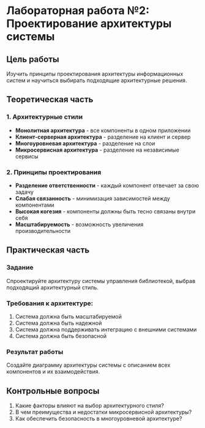 # Лабораторная работа №2: Проектирование архитектуры системы

## Цель работы
Изучить принципы проектирования архитектуры информационных систем и научиться выбирать подходящие архитектурные решения.

## Теоретическая часть

### 1. Архитектурные стили
- **Монолитная архитектура** - все компоненты в одном приложении
- **Клиент-серверная архитектура** - разделение на клиент и сервер
- **Многоуровневая архитектура** - разделение на слои
- **Микросервисная архитектура** - разделение на независимые сервисы

### 2. Принципы проектирования
- **Разделение ответственности** - каждый компонент отвечает за свою задачу
- **Слабая связанность** - минимизация зависимостей между компонентами
- **Высокая когезия** - компоненты должны быть тесно связаны внутри себя
- **Масштабируемость** - возможность увеличения производительности

## Практическая часть

### Задание
Спроектируйте архитектуру системы управления библиотекой, выбрав подходящий архитектурный стиль.

### Требования к архитектуре:
1. Система должна быть масштабируемой
2. Система должна быть надежной
3. Система должна поддерживать интеграцию с внешними системами
4. Система должна быть безопасной

### Результат работы
Создайте диаграмму архитектуры системы с описанием всех компонентов и их взаимодействия.

## Контрольные вопросы
1. Какие факторы влияют на выбор архитектурного стиля?
2. В чем преимущества и недостатки микросервисной архитектуры?
3. Как обеспечить безопасность в многоуровневой архитектуре?
